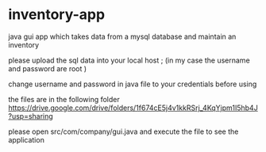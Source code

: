 # inventory-app
java gui app which takes data from a mysql database and maintain an inventory 

please upload the sql data into your local host ;
(in my case the username and password are root )

change username and password in java file to your credentials before using

the files are in the following folder
https://drive.google.com/drive/folders/1f674cE5j4v1kkRSrj_4KqYjpm1I5hb4J?usp=sharing



please open src/com/company/gui.java and execute the file to see the application
